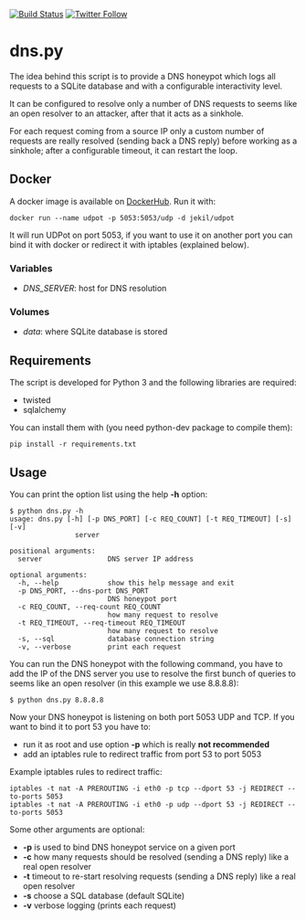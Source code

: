 [![Build Status](https://travis-ci.org/jekil/UDPot.svg?branch=master)](https://travis-ci.org/jekil/UDPot)
[![Twitter Follow](https://img.shields.io/twitter/follow/jekil.svg?style=social)](https://twitter.com/jekil)

# dns.py

The idea behind this script is to provide a DNS honeypot which logs all requests to a SQLite database and with a
configurable interactivity level.

It can be configured to resolve only a number of DNS requests to seems like an open resolver to an attacker, after that
it acts as a sinkhole.

For each request coming from a source IP only a custom number of requests are really resolved (sending back a DNS reply)
before working as a sinkhole; after a configurable timeout, it can restart the loop.

## Docker

A docker image is available on [DockerHub](https://hub.docker.com/r/jekil/udpot).
Run it with:

    docker run --name udpot -p 5053:5053/udp -d jekil/udpot
    
It will run UDPot on port 5053, if you want to use it on another port you can bind it with docker or redirect it with iptables (explained below).

### Variables

- *DNS_SERVER*: host for DNS resolution

### Volumes

- *data*: where SQLite database is stored

## Requirements

The script is developed for Python 3 and the following libraries are required:

 * twisted
 * sqlalchemy

You can install them with (you need python-dev package to compile them):

    pip install -r requirements.txt

## Usage

You can print the option list using the help **-h** option:

    $ python dns.py -h
    usage: dns.py [-h] [-p DNS_PORT] [-c REQ_COUNT] [-t REQ_TIMEOUT] [-s] [-v]
                    server

    positional arguments:
      server                DNS server IP address

    optional arguments:
      -h, --help            show this help message and exit
      -p DNS_PORT, --dns-port DNS_PORT
                            DNS honeypot port
      -c REQ_COUNT, --req-count REQ_COUNT
                            how many request to resolve
      -t REQ_TIMEOUT, --req-timeout REQ_TIMEOUT
                            how many request to resolve
      -s, --sql             database connection string
      -v, --verbose         print each request

You can run the DNS honeypot with the following command, you have to add the IP of the DNS server you use to resolve
the first bunch of queries to seems like an open resolver (in this example we use 8.8.8.8):

    $ python dns.py 8.8.8.8

Now your DNS honeypot is listening on both port 5053 UDP and TCP.
If you want to bind it to port 53 you have to:

 * run it as root and use option **-p** which is really **not recommended**
 * add an iptables rule to redirect traffic from port 53 to port 5053

Example iptables rules to redirect traffic:

    iptables -t nat -A PREROUTING -i eth0 -p tcp --dport 53 -j REDIRECT --to-ports 5053
    iptables -t nat -A PREROUTING -i eth0 -p udp --dport 53 -j REDIRECT --to-ports 5053

Some other arguments are optional:

 * **-p** is used to bind DNS honeypot service on a given port
 * **-c** how many requests should be resolved (sending a DNS reply) like a real open resolver
 * **-t** timeout to re-start resolving requests (sending a DNS reply) like a real open resolver
 * **-s** choose a SQL database (default SQLite)
 * **-v** verbose logging (prints each request)

